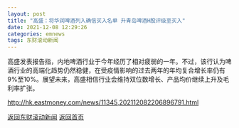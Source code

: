 ```yaml
---
layout: post
title: "高盛：将华润啤酒列入确信买入名单 升青岛啤酒H股评级至买入"
date: 2021-12-08 12:29:26
categories: emnews
tags: 东财滚动新闻
---
```


高盛发表报告指，内地啤酒行业于今年经历了相对疲弱的一年。不过，该行认为啤酒行业的高端化趋势仍然稳健，在受疫情影响的过去两年的年均复合增长率仍有9%至10%。展望未来，高盛相信行业会维持双位数增长、产品均价继续上升及毛利率扩张。

<http://hk.eastmoney.com/news/11345,202112082206896791.html>

[返回东财滚动新闻](//finews.withounder.com/emnews/)
[返回首页](//finews.withounder.com/)